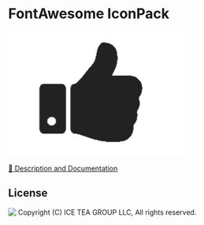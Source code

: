 FontAwesome IconPack
====

<img src="../Support/Images/FontAwesome.png" width="358" height="252">

[📙 Description and Documentation](https://docs.wisej.com/extensions/icon-packs/fontawesome-iconpack)

License
-------
<img src="http://iceteagroup.com/wp-content/uploads/2017/01/Square-64x64-trasp.png" height="20" align="top"> Copyright (C) ICE TEA GROUP LLC, All rights reserved.
